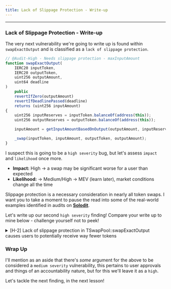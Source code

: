 ```yaml
---
title: Lack of Slippage Protection - Write-up
---
```


---

### Lack of Slippage Protection - Write-up

The very next vulnerability we're going to write up is found within `swapExactOutput` and is classified as a `lack of slippage protection`.

```js
// @Audit-High - Needs slippage protection - maxInputAmount
function swapExactOutput(
    IERC20 inputToken,
    IERC20 outputToken,
    uint256 outputAmount,
    uint64 deadline
)
    public
    revertIfZero(outputAmount)
    revertIfDeadlinePassed(deadline)
    returns (uint256 inputAmount)
{
    uint256 inputReserves = inputToken.balanceOf(address(this));
    uint256 outputReserves = outputToken.balanceOf(address(this));

    inputAmount = getInputAmountBasedOnOutput(outputAmount, inputReserves, outputReserves);

    _swap(inputToken, inputAmount, outputToken, outputAmount);
}
```

I suspect this is going to be a `high severity` bug, but let's assess `impact` and `likelihood` once more.

- **Impact:** High -> a swap may be significant worse for a user than expected
- **Likelihood:** -> Medium/High -> MEV (learn later), market conditions change all the time

Slippage protection is a necessary consideration in nearly all token swaps. I want you to take a moment to pause the read into some of the real-world examples identified in audits on [**Solodit**](https://solodit.xyz/).

Let's write up our second `high severity` finding! Compare your write up to mine below - challenge yourself not to peek!

<details>
<summary>[H-2] Lack of slippage protection in TSwapPool::swapExactOutput causes users to potentially receive way fewer tokens</summary>

### [H-2] Lack of slippage protection in TSwapPool::swapExactOutput causes users to potentially receive way fewer tokens

**Description:** The `swapExactOutput` function does not include any sort of slippage protection. This function is similar to what is done in `TSwapPool::swapExactInput`, where the function specifies a `minOutputAmount`, the `swapExactOutput` function should specify a `maxInputAmount`.

**Impact:** If market conditions change before the transaciton processes, the user could get a much worse swap.

**Proof of Concept:**

1. The price of 1 WETH right now is 1,000 USDC
2. User inputs a `swapExactOutput` looking for 1 WETH
   1. inputToken = USDC
   2. outputToken = WETH
   3. outputAmount = 1
   4. deadline = whatever
3. The function does not offer a maxInput amount
4. As the transaction is pending in the mempool, the market changes! And the price moves HUGE -> 1 WETH is now 10,000 USDC. 10x more than the user expected
5. The transaction completes, but the user sent the protocol 10,000 USDC instead of the expected 1,000 USDC

**Recommended Mitigation:** We should include a `maxInputAmount` so the user only has to spend up to a specific amount, and can predict how much they will spend on the protocol.

```diff
    function swapExactOutput(
        IERC20 inputToken,
+       uint256 maxInputAmount,
.
.
.
        inputAmount = getInputAmountBasedOnOutput(outputAmount, inputReserves, outputReserves);
+       if(inputAmount > maxInputAmount){
+           revert();
+       }
        _swap(inputToken, inputAmount, outputToken, outputAmount);
```

</details>


### Wrap Up

I'll mention as an aside that there's _some_ argument for the above to be considered a `medium severity` vulnerability, this pertains to user approvals and things of an accountability nature, but for this we'll leave it as a `high`.

Let's tackle the next finding, in the next lesson!
